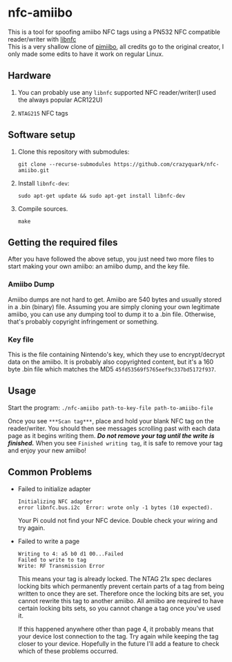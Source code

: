 # nfc-amiibo

This is a tool for spoofing amiibo NFC tags using a PN532 NFC compatible reader/writer with [libnfc](http://nfc-tools.org/index.php/Libnfc)  
This is a very shallow clone of [pimiibo](https://github.com/garrett-davidson/pimiibo), all credits go to the original creator, I only made some edits to have it work on regular Linux.

## Hardware
1. You can probably use any `libnfc` supported NFC reader/writer(I used the always popular ACR122U)

2. `NTAG215` NFC tags  

## Software setup

1. Clone this repository with submodules:

    `git clone --recurse-submodules https://github.com/crazyquark/nfc-amiibo.git`

2. Install `libnfc-dev`:

    `sudo apt-get update && sudo apt-get install libnfc-dev`

3. Compile sources.  

    `make`

## Getting the required files
After you have followed the above setup, you just need two more files to start making your own amiibo: an amiibo dump, and the key file.

### Amiibo Dump
Amiibo dumps are not hard to get. Amiibo are 540 bytes and usually stored in a .bin (binary) file. Assuming you are simply cloning your own legitimate amiibo, you can use any dumping tool to dump it to a .bin file. Otherwise, that's probably copyright infringement or something.

### Key file
This is the file containing Nintendo's key, which they use to encrypt/decrypt data on the amiibo. It is probably also copyrighted content, but it's a 160 byte .bin file which matches the MD5 `45fd53569f5765eef9c337bd5172f937`.

## Usage

Start the program:
`./nfc-amiibo path-to-key-file path-to-amiibo-file`

Once you see `***Scan tag***`, place and hold your blank NFC tag on the reader/writer. You should then see messages scrolling past with each data page as it begins writing them. ***Do not remove your tag until the write is finished.*** When you see `Finished writing tag`, it is safe to remove your tag and enjoy your new amiibo!

## Common Problems

* Failed to initialize adapter
  ```
  Initializing NFC adapter
  error	libnfc.bus.i2c	Error: wrote only -1 bytes (10 expected).
  ```
  Your Pi could not find your NFC device. Double check your wiring and try again.

* Failed to write a page
  ```
  Writing to 4: a5 b0 d1 00...Failed
  Failed to write to tag
  Write: RF Transmission Error
  ```
  This means your tag is already locked. The NTAG 21x spec declares locking bits which permanently prevent certain parts of a tag from being written to once they are set. Therefore once the locking bits are set, you cannot rewrite this tag to another amiibo. All amiibo are required to have certain locking bits sets, so you cannot change a tag once you've used it.

    If this happened anywhere other than page 4, it probably means that your device lost connection to the tag. Try again while keeping the tag closer to your device. Hopefully in the future I'll add a feature to check which of these problems occurred.
